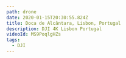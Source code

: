 ```yaml
---
path: drone
date: 2020-01-15T20:30:55.824Z
title: Doca de Alcântara, Lisbon, Portugal
description: DJI 4K Lisbon Portugal
videoId: MS9PoqlgHZs
tags:
  - DJI
---
```

